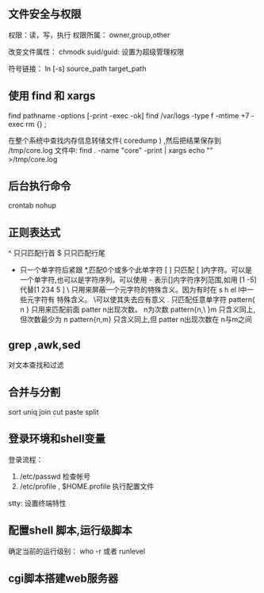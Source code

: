 ## 文件安全与权限

权限：读，写，执行
权限所属： owner,group,other

改变文件属性： chmodk
suid/guid: 设置为超级管理权限

符号链接： ln [-s] source_path target_path


## 使用 find 和 xargs

find pathname -options [-print -exec -ok]
 find /var/logs -type f -mtime +7 -exec rm {} \;

在整个系统中查找内存信息转储文件( coredump ) ,然后把结果保存到 /tmp/core.log 文件中:
find . -name "core" -print | xargs echo "" >/tmp/core.log

## 后台执行命令

crontab
nohup

## 正则表达式

^ 只只匹配行首
$ 只只匹配行尾
* 只一个单字符后紧跟 *,匹配0个或多个此单字符
[ ] 只匹配 [ ]内字符。可以是一个单字符,也可以是字符序列。可以使用 - 表示[]内字符序列范围,如用 [1 -5]代替[1 234 5 ]
\ 只用来屏蔽一个元字符的特殊含义。因为有时在 s h el l中一些元字符有 特殊含义。 \可以使其失去应有意义
. 只匹配任意单字符
pattern\{ n \} 只用来匹配前面 patter n出现次数。 n为次数
pattern\{n,\ }m 只含义同上,但次数最少为 n
pattern\{n,m\} 只含义同上,但 patter n出现次数在 n与m之间

## grep ,awk,sed
对文本查找和过滤

## 合并与分割

sort
uniq
join
cut
paste
split

## 登录环境和shell变量

登录流程：
1. /etc/passwd 检查帐号
2. /etc/profile  , $HOME.profile 执行配置文件

stty: 设置终端特性

## 配置shell 脚本,运行级脚本

确定当前的运行级别： who -r  或者 runlevel

## cgi脚本搭建web服务器
